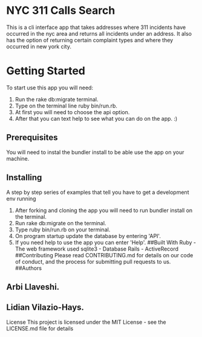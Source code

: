 # NYC 311 Calls Search
  This is a cli interface app that takes addresses where 311 incidents have occurred in the nyc area and returns all incidents under an address. It also has the option of returning certain complaint types and where they occurred in new york city.
# Getting Started
To start use this app you will need:
1. Run the rake db:migrate terminal.
2. Type on the terminal line ruby bin/run.rb.
3. At first you will need to choose the api option.
4. After that you can text help to see what you can do on the app. :)
## Prerequisites
You will need to instal the bundler install to be able use the app on your machine.

## Installing
A step by step series of examples that tell you have to get a development env running
1. After forking and cloning the app you will need to run bundler install on the terminal.
2. Run rake db:migrate on the terminal.
3. Type ruby bin/run.rb on your terminal.
4. On program startup update the database by entering 'API'.
5. If you need help to use the app you can enter 'Help'.
##Built With
Ruby - The web framework used
sqlite3 - Database
Rails - ActiveRecord
##Contributing
Please read CONTRIBUTING.md for details on our code of conduct, and the process for submitting pull requests to us.
##Authors
## Arbi Llaveshi.
## Lidian Vilazio-Hays.
License
This project is licensed under the MIT License - see the LICENSE.md file for details
